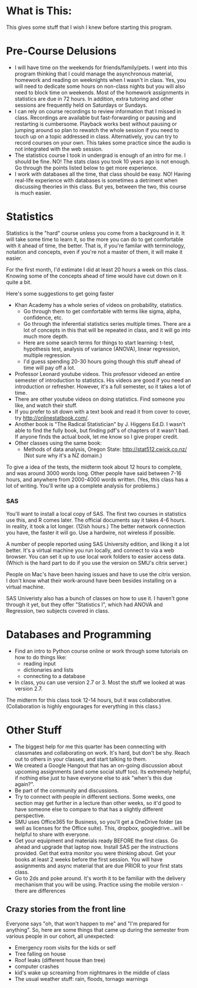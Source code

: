 # What is This:
This gives some stuff that I wish I knew before starting this program.  

# Pre-Course Delusions
 - I will have time on the weekends for friends/family/pets.  I went into this program thinking that I could manage the asynchronous material, homework and reading on weeknights when I wasn't in class.  Yes, you will need to dedicate some hours on non-class nights but you will also need to block time on weekends.  Most of the homework assignments in statistics are due in 72 hours.  In addition, extra tutoring and other sessions are frequently held on Saturdays or Sundays.
 - I can rely on course recordings to review information that I missed in class.  Recordings are available but fast-forwarding or pausing and restarting is cumbersome.  Playback works best without pausing or jumping around so plan to rewatch the whole session if you need to touch up on a topic addressed in class.  Alternatively, you can try to record courses on your own.  This takes some practice since the audio is not integrated with the web session.
 - The statistics course I took in undergrad is enough of an intro for me.  I should be fine.  NO!  The stats class you took 10 years ago is not enough.  Go through the points listed below to get more experience.
 - I work with databases all the time, that class should be easy.  NO! Having real-life experience with databases is sometimes a detriment when discussing theories in this class.  But yes, between the two, this course is much easier.

# Statistics
Statistics is the "hard" course unless you come from a background in it. It will take some time to learn it, so the more you can do to get comfortable with it ahead of time, the better.  That is, if you're familar with terminology, notation and concepts, even if you're not a master of them, it will make it easier.

For the first month, I'd estimate I did at least 20 hours a week on this class.  Knowing some of the concepts ahead of time would have cut down on it quite a bit.

Here's some suggestions to get going faster
- Khan Academy has a whole series of videos on probability, statistics.  
    * Go through them to get comfortable with terms like sigma, alpha, confidence, etc.
    * Go through the inferential statistics series multiple times. There are a lot of concepts in this that will be 
      repeated in class, and it will go into much more depth.
    * Here are some search terms for things to start learning:  t-test, hypothesis test, analysis of variance (ANOVA), linear   regression, multiple regression.
    * I'd guess spending 20-30 hours going though this stuff ahead of time will pay off a lot. 
- Professor Leonard youtube videos.  This professor videoed an entire semester of introduction to statistics.
  His videos are good if you need an introduction or refresher.  However, it's a full semester, so it takes a lot of time. 
- There are other youtube videos on doing statistics. Find someone you like, and watch their stuff.
- If you prefer to sit down with a text book and read it from cover to cover, try http://onlinestatbook.com/.  
- Another book is "The Radical Statistician" by J. Higgens Ed.D.  I wasn't able to find the fully book, but finding pdf's of chapters of it wasn't bad. If anyone finds the actual book, let me know so I give proper credit.
- Other classes using the same book:
    * Methods of data analysis, Oregon State:  http://stat512.cwick.co.nz/  (Not sure why it's a NZ domain.)

To give a idea of the tests, the midterm took about 12 hours to complete, and was around 3000 words long.  Other people have said between 7-16 hours, and anywhere from 2000-4000 words written.  (Yes, this class has a lot of writing.  You'll write up a complete analysis for problems.)

### SAS
You'll want to install a local copy of SAS.  The first two courses in statistics use this, and R comes later.
The official documents say it takes 4-6 hours.  In reality, it took a lot longer.  (12ish hours.)  The better network connection you have, the faster it will go.  Use a hardwire, not wireless if possible.

A number of people reported using SAS University edition, and liking it a lot better. It's a virtual machine you run locally, and connect to via a web browser. You can set it up to use local work folders to easier access data. (Which is the hard part to do if you use the version on SMU's citrix server.)

People on Mac's have been having issues and have to use the citrix version. I don't know what their work-around have been besides installing on a virtual machine.

SAS Univeristy also has a bunch of classes on how to use it.  I haven't gone through it yet, but they offer "Statistics I", which had ANOVA and Regression, two subjects covered in class.


# Databases and Programming
- Find an intro to Python course online or work through some tutorials on how to do things like:
    * reading input
    * dictionaries and lists
    * connecting to a database
- In class, you can use version 2.7 or 3. Most the stuff we looked at was version 2.7.

The midterm for this class took 12-14 hours, but it was collaborative. (Collaboration is highly engourages for everything in this class.) 


# Other Stuff
- The biggest help for me this quarter has been connecting with classmates and collaborating on work.  It's hard, but don't be shy. Reach out to others in your classes, and start talking to them.
- We created a Google Hangout that has an on-going discussion about upcoming assignments (and some social stuff too). Its extremely helpful, if nothing else just to have everyone else to ask "when's this due again?".
- Be part of the community and discussions.
- Try to connect with people in different sections. Some weeks, one section may get further in a lecture than other weeks, so it'd good to have someone else to compare to that has a slightly different perspective.
- SMU uses Office365 for Business, so you'll get a OneDrive folder (as well as licenses for the Office suite). This, dropbox, googledrive...will be helpful to share with everyone.
- Get your equipment and materials ready BEFORE the first class.  Go ahead and upgrade that laptop now.  Install SAS per the instructions provided.  Get that extra monitor you were thinking about.  Get your books at least 2 weeks before the first session.  You will have assignments and async material that are due PRIOR to your first stats class.
- Go to 2ds and poke around.  It's worth it to be familiar with the delivery mechanism that you will be using.  Practice using the mobile version - there are differences

## Crazy stories from the front line
Everyone says "oh, that won't happen to me" and "I'm prepared for anything".  So, here are some things that came up during the semester from various people in our cohort, all unexpected:
- Emergency room visits for the kids or self
- Tree falling on house
- Roof leaks (different house than tree)
- computer crashes
- kid's wake up screaming from nightmares in the middle of class
- The usual weather stuff: rain, floods, tornago warnings
